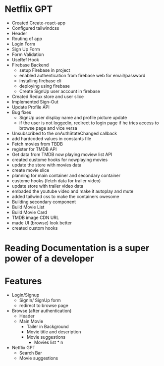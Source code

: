 # Netflix GPT

- Created Create-react-app
- Configured tailwindcss
- Header
- Routing of app
- Login Form
- Sign Up Form
- Form Validation
- UseRef Hook
- Firebase Backend
  - setup Firebase in project
  - enabled authentication from firebase web for email/password
  - installing firebase cli
  - deploying using firebase
  - Create SignUp user account in firebase
- Created Redux store and user slice
- Implemented Sign-Out
- Update Profile API
- Bug fixes
  - SignUp user display name and profile picture update
  - if the user is not loggedin, redirect to login page if he tries access to browse page and vice versa
- Unsubscribed to the onAuthStateChanged callback
- add hardcoded values in constants file
- Fetch movies from TBDB
- register for TMDB API
- Get data from TMDB now playing moview list API
- created custome hooks for nowplaying movies
- update the store with movies data
- create movie slice
- planning for main container and secondary container
- custome hooks (fetch data for trailer video)
- update store with trailer video data
- embaded the youtube video and make it autoplay and mute
- added tailwind css to make the containers owesome
- Building secondary component
- Build Movie List
- Build Movie Card
- TMDB image CDN URL
- made UI (browse) look better
- created custom hooks

# Reading Documentation is a super power of a developer

# Features

- Login/Signup
  - SignIn/ SignUp form
  - redirect to browse page
- Browse (after authentication)
  - Header
  - Main Movie
    - Tailer in Background
    - Movie title and description
    - Movie suggestions
      - Movies list \* n
- Netflix GPT
  - Search Bar
  - Movie suggestions
